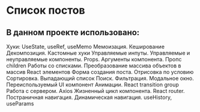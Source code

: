 # Список постов

## В данном проекте использовано:
Хуки: UseState, useRef, useMemo
Мемоизация. Кеширование
Декомпозиция. Кастомные хуки
Управляемые инпуты. Управляемые и неуправляемые компоненты.
Props. Аргументы компонента. Пропс children
Работы со списками. Преобразование массива объектов в массив React элементов
Форма создания поста.
Отрисовка по условию
Сортировка. Выпадающий список
Поиск. Фильтрация.
Модальное окно. Переиспользуемый UI компонент
Анимации. React transition group
Работа с сервером. Axios
Жизненный цикл компонента.
React router. Постраничная навигация.
Динамическая навигация. useHistory, useParams